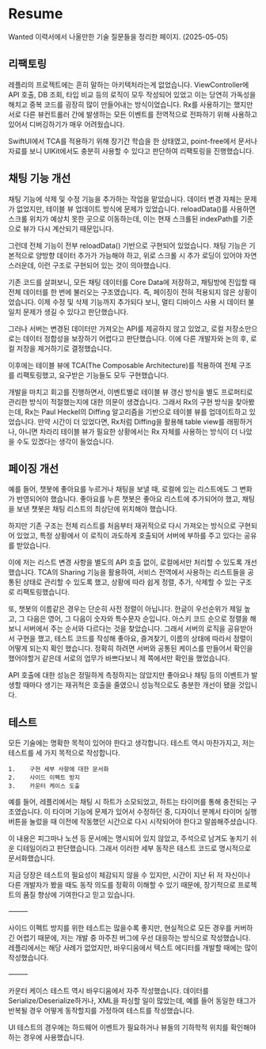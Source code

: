 # Resume

Wanted 이력서에서 나올만한 기술 질문들을 정리한 페이지. (2025-05-05)


## 리팩토링 
 

레플리의 프로젝트에는 흔히 말하는 아키텍처라는게 없었습니다. ViewController에 API 호출, DB 조회, 타입 비교 등의 로직이 모두 작성되어 있었고 이는 당연히 가독성을 해치고 중복 코드를 굉장히 많이 만들어내는 방식이었습니다. Rx를 사용하기는 했지만 서로 다른 뷰컨트롤러 간에 발생하는 모든 이벤트를 전역적으로 전파하기 위해 사용하고 있어서 디버깅하기가 매우 어려웠습니다. 

SwiftUI에서 TCA를 적용하기 위해 장기간 학습을 한 상태였고, point-free에서 문서나 자료를 보니 UIKit에서도 충분히 사용할 수 있다고 판단하여 리팩토링을 진행했습니다. 

## 채팅 기능 개선 

채팅 기능에 삭제 및 수정 기능을 추가하는 작업을 맡았습니다. 데이터 변경 자체는 문제가 없었지만, 테이블 뷰 업데이트 방식에 문제가 있었습니다. reloadData()를 사용하면 스크롤 위치가 예상치 못한 곳으로 이동하는데, 이는 현재 스크롤된 indexPath를 기준으로 뷰가 다시 계산되기 때문입니다.

그런데 전체 기능이 전부 reloadData() 기반으로 구현되어 있었습니다. 채팅 기능은 기본적으로 양방향 데이터 추가가 가능해야 하고, 위로 스크롤 시 추가 로딩이 있어야 자연스러운데, 이런 구조로 구현되어 있는 것이 의아했습니다.

기존 코드를 살펴보니, 모든 채팅 데이터를 Core Data에 저장하고, 채팅방에 진입할 때 전체 데이터를 한 번에 불러오는 구조였습니다. 즉, 페이징이 전혀 적용되지 않은 상황이었습니다. 이제 수정 및 삭제 기능까지 추가되다 보니, 멀티 디바이스 사용 시 데이터 불일치 문제가 생길 수 있다고 판단했습니다.

그러나 서버는 변경된 데이터만 가져오는 API를 제공하지 않고 있었고, 로컬 저장소만으로는 데이터 정합성을 보장하기 어렵다고 판단했습니다. 이에 다른 개발자와 논의 후, 로컬 저장을 제거하기로 결정했습니다.

이후에는 테이블 뷰에 TCA(The Composable Architecture)를 적용하여 전체 구조를 리팩토링했고, 요구받은 기능들도 모두 구현했습니다.

개발을 마치고 회고를 진행하면서, 이벤트별로 테이블 뷰 갱신 방식을 별도 프로퍼티로 관리한 방식이 적절했는지에 대한 의문이 생겼습니다. 그래서 Rx의 구현 방식을 찾아봤는데, Rx는 Paul Heckel의 Diffing 알고리즘을 기반으로 테이블 뷰를 업데이트하고 있었습니다. 만약 시간이 더 있었다면, Rx처럼 Diffing을 활용해 table view를 래핑하거나, 아니면 차라리 테이블 뷰가 필요한 상황에서는 Rx 자체를 사용하는 방식이 더 나았을 수도 있겠다는 생각이 들었습니다. 

## 페이징 개선 

예를 들어, 챗봇에 좋아요를 누르거나 채팅을 보낼 때, 로컬에 있는 리스트에도 그 변화가 반영되어야 했습니다.
좋아요를 누른 챗봇은 좋아요 리스트에 추가되어야 했고, 채팅을 보낸 챗봇은 채팅 리스트의 최상단에 위치해야 했습니다.

하지만 기존 구조는 전체 리스트를 처음부터 재귀적으로 다시 가져오는 방식으로 구현되어 있었고,
특정 상황에서 이 로직이 과도하게 호출되어 서버에 부하를 주고 있다는 공유를 받았습니다.

이에 저는 리스트 변경 사항을 별도의 API 호출 없이, 로컬에서만 처리할 수 있도록 개선했습니다.
TCA의 Sharing 기능을 활용하여, 서비스 전역에서 사용하는 리스트들을 공통된 상태로 관리할 수 있도록 했고,
상황에 따라 쉽게 정렬, 추가, 삭제할 수 있는 구조로 리팩토링했습니다.

또, 챗봇의 이름같은 경우는 단순히 사전 정렬이 아닙니다. 한글이 우선순위가 제일 높고, 그 다음은 영어, 그 다음이 숫자와 특수문자 순입니다. 아스키 코드 순으로 정렬을 해보니 서버에서 주는 순서와 다르다는 것을 찾았습니다. 그래서 서버의 로직을 공유받아서 구현을 했고, 테스트 코드를 작성해 좋아요, 즐겨찾기, 이름의 상태에 따라서 정렬이 어떻게 되는지 확인 했습니다. 정확히 하려면 서버와 공통된 케이스를 만들어서 확인을 했어야할거 같은데 서로의 업무가 바쁘다보니 제 쪽에서만 확인을 했었습니다. 

API 호출에 대한 성능은 정밀하게 측정하지는 않았지만 좋아요나 채팅 등의 이벤트가 발생할 때마다 생기는 재귀적은 호출을 줄였으니 성능적으로도 충분한 개선이 됐을 것입니다. 

## 테스트 

모든 기술에는 명확한 목적이 있어야 한다고 생각합니다. 테스트 역시 마찬가지고, 저는 테스트를 세 가지 목적으로 작성합니다.

    1.    구현 세부 사항에 대한 문서화
    2.    사이드 이펙트 방지
    3.    카운터 케이스 도출

예를 들어, 레플리에서는 채팅 시 하트가 소모되었고, 하트는 타이머를 통해 충전되는 구조였습니다.
이 타이머 기능에 문제가 있어서 수정하던 중, 디자이너 분께서 타이머 실행 버튼을 눌렀을 때 이전에 작동했던 시간으로 다시 시작되어야 한다고 말씀해주셨습니다.

이 내용은 피그마나 노션 등 문서에는 명시되어 있지 않았고, 주석으로 남겨도 놓치기 쉬운 디테일이라고 판단했습니다.
그래서 이러한 세부 동작은 테스트 코드로 명시적으로 문서화했습니다.

지금 당장은 테스트의 필요성이 체감되지 않을 수 있지만,
시간이 지난 뒤 저 자신이나 다른 개발자가 봤을 때도 동작 의도를 정확히 이해할 수 있기 때문에,
장기적으로 프로젝트의 품질 향상에 기여한다고 믿고 있습니다.

⸻

사이드 이펙트 방지를 위한 테스트는 많을수록 좋지만, 현실적으로 모든 경우를 커버하긴 어렵기 때문에,
저는 개발 중 마주친 버그에 우선 대응하는 방식으로 작성했습니다.
레플리에서는 해당 사례가 없었지만, 바우디움에서 텍스트 에디터를 개발할 때에는 많이 작성했습니다.

⸻

카운터 케이스 테스트 역시 바우디움에서 자주 작성했습니다.
데이터를 Serialize/Deserialize하거나, XML을 파싱할 일이 많았는데,
예를 들어 동일한 태그가 반복될 경우 어떻게 동작할지를 가정하여 테스트를 작성했습니다.

UI 테스트의 경우에는 하드웨어 이벤트가 필요하거나 뷰들의 기하학적 위치를 확인해야하는 경우에 사용했습니다. 


